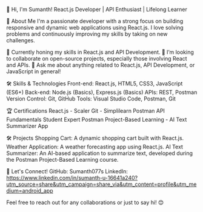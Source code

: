 👋 Hi, I'm Sumanth!
React.js Developer | API Enthusiast | Lifelong Learner

🚀 About Me
I'm a passionate developer with a strong focus on building responsive and dynamic web applications using React.js. I love solving problems and continuously improving my skills by taking on new challenges.

🌱 Currently honing my skills in React.js and API Development.
👯 I’m looking to collaborate on open-source projects, especially those involving React and APIs.
💬 Ask me about anything related to React.js, API Development, or JavaScript in general!

🛠️ Skills & Technologies
Front-end: React.js, HTML5, CSS3, JavaScript (ES6+)
Back-end: Node.js (Basics), Express.js (Basics)
APIs: REST, Postman
Version Control: Git, GitHub
Tools: Visual Studio Code, Postman, Git

🏆 Certifications
React.js - Scaler
Git - Simplilearn
Postman API Fundamentals Student Expert
Postman Project-Based Learning - AI Text Summarizer App

🛠️ Projects
Shopping Cart: A dynamic shopping cart built with React.js.
Weather Application: A weather forecasting app using React.js.
AI Text Summarizer: An AI-based application to summarize text, developed during the Postman Project-Based Learning course.

💬 Let's Connect!
GitHub: Sumanth077s
LinkedIn: https://www.linkedin.com/in/sumanth-u-16641a240?utm_source=share&utm_campaign=share_via&utm_content=profile&utm_medium=android_app

Feel free to reach out for any collaborations or just to say hi! 😊


